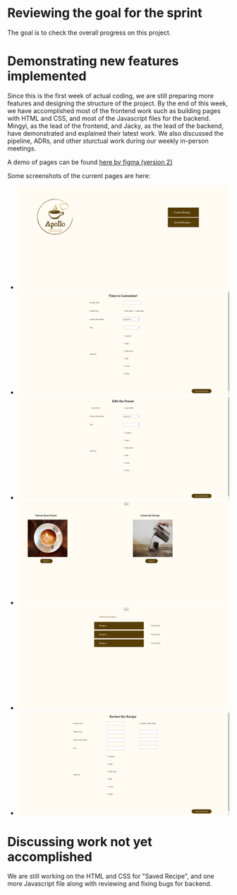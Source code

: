 # Reviewing the goal for the sprint
The goal is to check the overall progress on this project.

# Demonstrating new features implemented
Since this is the first week of actual coding, we are still preparing more features and designing the structure of the project. By the end of this week, we have accomplished most of the frontend work such as building pages with HTML and CSS, and most of the Javascript files for the backend. Mingyi, as the lead of the  frontend, and Jacky, as the lead of the backend, have demonstrated and explained their latest work. We also discussed the pipeline, ADRs, and other sturctual work during our weekly in-person meetings. 

A demo of pages can be found [here by figma (version 2)](https://www.figma.com/file/mACNR0meaqsqXqtvanpEsK/Prototype-1-Cafe?node-id=0%3A1)

Some screenshots of the current pages are here:
- ![](sprint-1//Screenshot%202022-11-13%20202815.png)
- ![](sprint-1//Screenshot%202022-11-13%20202929.png)
- ![](sprint-1//Screenshot%202022-11-13%20202938.png)
- ![](sprint-1//Screenshot%202022-11-13%20202948.png)
- ![](sprint-1//Screenshot%202022-11-13%20202958.png)
- ![](sprint-1//Screenshot%202022-11-13%20203007.png)

# Discussing work not yet accomplished
We are still working on the HTML and CSS for "Saved Recipe", and one more Javascript file along with reviewing and fixing bugs for backend. 
